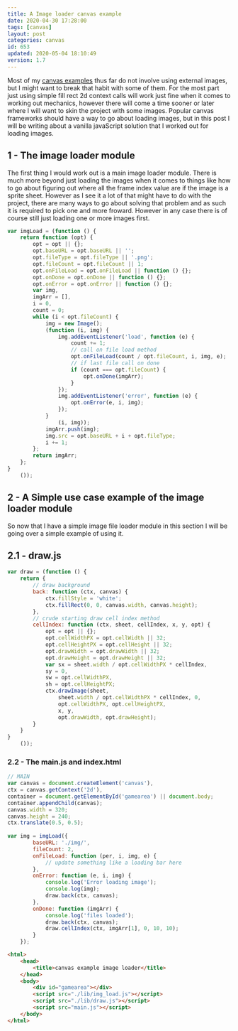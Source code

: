 ```yaml
---
title: A Image loader canvas example
date: 2020-04-30 17:28:00
tags: [canvas]
layout: post
categories: canvas
id: 653
updated: 2020-05-04 18:10:49
version: 1.7
---
```


Most of my [canvas examples](/2020/03/23/canvas-example/) thus far do not involve using external images, but I might want to break that habit with some of them. For the most part just using simple fill rect 2d context calls will work just fine when it comes to working out mechanics, however there will come a time sooner or later where I will want to skin the project with some images. Popular canvas frameworks should have a way to go about loading images, but in this post I will be writing about a vanilla javaScript solution that I worked out for loading images.

<!-- more -->

## 1 - The image loader module

The first thing I would work out is a main image loader module. There is much more beyond just loading the images when it comes to things like how to go about figuring out where all the frame index value are if the image is a sprite sheet. However as I see it a lot of that might have to do with the project, there are many ways to go about solving that problem and as such it is required to pick one and more froward. However in any case there is of course still just loading one or more images first.

```js
var imgLoad = (function () {
    return function (opt) {
        opt = opt || {};
        opt.baseURL = opt.baseURL || '';
        opt.fileType = opt.fileType || '.png';
        opt.fileCount = opt.fileCount || 1;
        opt.onFileLoad = opt.onFileLoad || function () {};
        opt.onDone = opt.onDone || function () {};
        opt.onError = opt.onError || function () {};
        var img,
        imgArr = [],
        i = 0,
        count = 0;
        while (i < opt.fileCount) {
            img = new Image();
            (function (i, img) {
                img.addEventListener('load', function (e) {
                    count += 1;
                    // call on file load method
                    opt.onFileLoad(count / opt.fileCount, i, img, e);
                    // if last file call on done
                    if (count === opt.fileCount) {
                        opt.onDone(imgArr);
                    }
                });
                img.addEventListener('error', function (e) {
                    opt.onError(e, i, img);
                });
            }
                (i, img));
            imgArr.push(img);
            img.src = opt.baseURL + i + opt.fileType;
            i += 1;
        };
        return imgArr;
    };
}
    ());
```

## 2 - A Simple use case example of the image loader module

So now that I have a simple image file loader module in this section I will be going over a simple example of using it.

## 2.1 - draw.js

```js
var draw = (function () {
    return {
        // draw background
        back: function (ctx, canvas) {
            ctx.fillStyle = 'white';
            ctx.fillRect(0, 0, canvas.width, canvas.height);
        },
        // crude starting draw cell index method
        cellIndex: function (ctx, sheet, cellIndex, x, y, opt) {
            opt = opt || {};
            opt.cellWidthPX = opt.cellWidth || 32;
            opt.cellHeightPX = opt.cellHeight || 32;
            opt.drawWidth = opt.drawWidth || 32;
            opt.drawHeight = opt.drawHeight || 32;
            var sx = sheet.width / opt.cellWidthPX * cellIndex,
            sy = 0,
            sw = opt.cellWidthPX,
            sh = opt.cellHeightPX;
            ctx.drawImage(sheet,
                sheet.width / opt.cellWidthPX * cellIndex, 0,
                opt.cellWidthPX, opt.cellHeightPX,
                x, y,
                opt.drawWidth, opt.drawHeight);
        }
    }
}
    ());
```

### 2.2 - The main.js and index.html

```js
// MAIN
var canvas = document.createElement('canvas'),
ctx = canvas.getContext('2d'),
container = document.getElementById('gamearea') || document.body;
container.appendChild(canvas);
canvas.width = 320;
canvas.height = 240;
ctx.translate(0.5, 0.5);
 
var img = imgLoad({
        baseURL: './img/',
        fileCount: 2,
        onFileLoad: function (per, i, img, e) {
            // update something like a loading bar here
        },
        onError: function (e, i, img) {
            console.log('Error loading image');
            console.log(img);
            draw.back(ctx, canvas);
        },
        onDone: function (imgArr) {
            console.log('files loaded');
            draw.back(ctx, canvas);
            draw.cellIndex(ctx, imgArr[1], 0, 10, 10);
        }
    });
```

```html
<html>
    <head>
        <title>canvas example image loader</title>
    </head>
    <body>
        <div id="gamearea"></div>
        <script src="./lib/img_load.js"></script>
        <script src="./lib/draw.js"></script>
        <script src="main.js"></script>
    </body>
</html>
```
